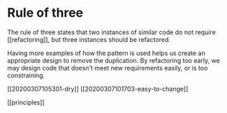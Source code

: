 # Rule of three

The rule of three states that two instances of similar code do not require [[refactoring]], but three instances should be refactored.

Having more examples of how the pattern is used helps us create an appropriate design to remove the duplication. By refactoring too early, we may design code that doesn't meet new requirements easily, or is too constraining.

[[20200307105301-dry]]
[[20200307101703-easy-to-change]]

[[principles]]